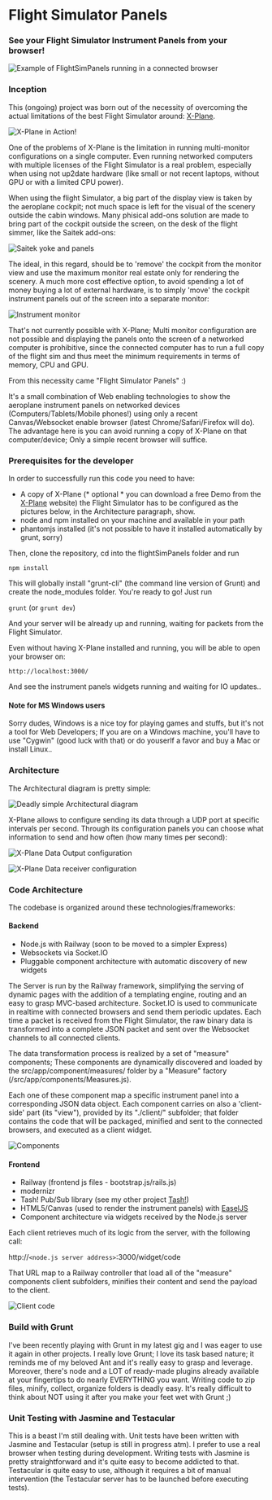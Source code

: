 Flight Simulator Panels
======================

### See your Flight Simulator Instrument Panels from your browser! ###

![Example of FlightSimPanels running in a connected browser](https://raw.github.com/dmolin/flightSimPanels/master/README/flightsimpanels.png)

### Inception ###

This (ongoing) project was born out of the necessity of overcoming the actual limitations of the best Flight Simulator around: [X-Plane](http://www.x-plane.com).

![X-Plane in Action!](https://raw.github.com/dmolin/flightSimPanels/master/README/x-plane.png)

One of the problems of X-Plane is the limitation in running multi-monitor configurations on a single computer. Even running networked computers with multiple licenses of the Flight Simulator is a real problem, especially when using not up2date hardware (like small or not recent laptops, without GPU or with a limited CPU power).

When using the flight Simulator, a big part of the display view is taken by the aeroplane cockpit; not much space is left for the visual of the scenery outside the cabin windows. Many phisical add-ons solution are made to bring part of the cockpit outside the screen, on the desk of the flight simmer, like the Saitek add-ons:

![Saitek yoke and panels](https://raw.github.com/dmolin/flightSimPanels/master/README/saitek-panels.jpg)

The ideal, in this regard, should be to 'remove' the cockpit from the monitor view and use the maximum monitor real estate only for rendering the scenery. A much more cost effective option, to avoid spending a lot of money buying a lot of external hardware, is to simply 'move' the cockpit instrument panels out of the screen into a separate monitor:

![Instrument monitor](http://www.shetland.flyer.co.uk/multiplayer/pics/cockpit_3.jpg)

That's not currently possible with X-Plane; Multi monitor configuration are not possible and displaying the panels onto the screen of a networked computer is prohibitive, since the connected computer has to run a full copy of the flight sim and thus meet the minimum requirements in terms of memory, CPU and GPU.

From this necessity came "Flight Simulator Panels" :)

It's a small combination of Web enabling technologies to show the aeroplane instrument panels on networked devices (Computers/Tablets/Mobile phones!) using only a recent Canvas/Websocket enable browser (latest Chrome/Safari/Firefox will do). The advantage here is you can avoid running a copy of X-Plane on that computer/device; Only a simple recent browser will suffice.

### Prerequisites for the developer ###

In order to successfully run this code you need to have:
- A copy of X-Plane (* optional * you can download a free Demo from the [X-Plane](http://www.x-plane.com) website)
	the Flight Simulator has to be configured as the pictures below, in the Architecture paragraph, show.
- node and npm installed on your machine and available in your path
- phantomjs installed (it's not possible to have it installed automatically by grunt, sorry)

Then, clone the repository, cd into the flightSimPanels folder and run

`npm install`

This will globally install "grunt-cli" (the command line version of Grunt) and create the node_modules folder.
You're ready to go! Just run

`grunt` (or `grunt dev`)

And your server will be already up and running, waiting for packets from the Flight Simulator.

Even without having X-Plane installed and running, you will be able to open your browser on:

`http://localhost:3000/`

And see the instrument panels widgets running and waiting for IO updates..


#### Note for MS Windows users ####

Sorry dudes, Windows is a nice toy for playing games and stuffs, but it's not a tool for Web Developers; If you are on a Windows machine, you'll have to use "Cygwin" (good luck with that) or do youserlf a favor and buy a Mac or install Linux..


### Architecture ###

The Architectural diagram is pretty simple:

![Deadly simple Architectural diagram](https://raw.github.com/dmolin/flightSimPanels/master/README/architecture.png)

X-Plane allows to configure sending its data through a UDP port at specific intervals per second. Through its configuration panels you can choose what information to send and how often (how many times per second):

![X-Plane Data Output configuration](https://raw.github.com/dmolin/flightSimPanels/master/README/xplane-data-io.png)

![X-Plane Data receiver configuration](https://raw.github.com/dmolin/flightSimPanels/master/README/xplane-network-panel.png)

### Code Architecture ###

The codebase is organized around these technologies/frameworks:

#### Backend ####

- Node.js with Railway (soon to be moved to a simpler Express)
- Websockets via Socket.IO
- Pluggable component architecture with automatic discovery of new widgets

The Server is run by the Railway framework, simplifying the serving of dynamic pages with the addition of a templating engine, routing and an easy to grasp MVC-based architecture.
Socket.IO is used to communicate in realtime with connected browsers and send them periodic updates.
Each time a packet is received from the Flight Simulator, the raw binary data is transformed into a complete JSON packet and sent over the Websocket channels to all connected clients.

The data transformation process is realized by a set of "measure" components; These components are dynamically discovered and loaded by the src/app/component/measures/ folder by a "Measure" factory (/src/app/components/Measures.js).

Each one of these component map a specific instrument panel into a corresponding JSON data object.
Each component carries on also a 'client-side' part (its "view"), provided by its "./client/" subfolder; that folder contains the code that will be packaged, minified and sent to the connected browsers, and executed as a client widget.

![Components](https://raw.github.com/dmolin/flightSimPanels/master/README/components.png)

#### Frontend ####

- Railway (frontend js files - bootstrap.js/rails.js)
- modernizr
- Tash! Pub/Sub library (see my other project [Tash!](https://github.com/dmolin/tash))
- HTML5/Canvas (used to render the instrument panels) with [EaselJS](http://www.createjs.com/#!/EaselJS)
- Component architecture via widgets received by the Node.js server

Each client retrieves much of its logic from the server, with the following call:

http://`<node.js server address>`:3000/widget/code

That URL map to a Railway controller that load all of the "measure" components client subfolders, minifies their content and send the payload to the client.

![Client code](https://raw.github.com/dmolin/flightSimPanels/master/README/client-code.png)

### Build with Grunt ###

I've been recently playing with Grunt in my latest gig and I was eager to use it again in other projects.
I really love Grunt; I love its task based nature; it reminds me of my beloved Ant and it's really easy to grasp and leverage. Moreover, there's node and a LOT of ready-made plugins already available at your fingertips to do nearly EVERYTHING you want. Writing code to zip files, minify, collect, organize folders is deadly easy. It's really difficult to think about NOT using it after you make your feet wet with Grunt ;)

### Unit Testing with Jasmine and Testacular ###

This is a beast I'm still dealing with.
Unit tests have been written with Jasmine and Testacular (setup is still in progress atm).
I prefer to use a real browser when testing during development.
Writing tests with Jasmine is pretty straightforward and it's quite easy to become addicted to that.
Testacular is quite easy to use, although it requires a bit of manual intervention (the Testacular server has to be launched before executing tests).
